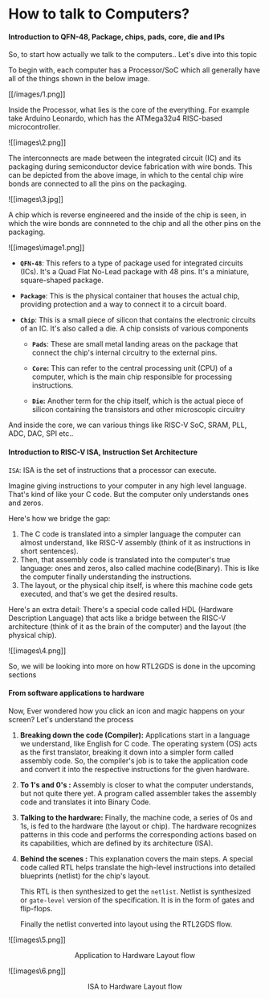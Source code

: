# How to talk to Computers?

#### Introduction to QFN-48, Package, chips, pads, core, die and IPs

So, to start how actually we talk to the computers.. Let's dive into this topic

To begin with, each computer has a Processor/SoC which all generally have all of the things shown in the below image.

[[/images/1.png]]

Inside the Processor, what lies is the core of the everything. For example take Arduino Leonardo, which has the ATMega32u4 RISC-based microcontroller.

![[images\2.png]]

The interconnects are made between the integrated circuit (IC) and its packaging during semiconductor device fabrication with wire bonds. This can be depicted from the above image, in which to the cental chip wire bonds are connected to all the pins on the packaging.

![[images\3.jpg]]

A chip which is reverse engineered and the inside of the chip is seen, in which the wire bonds are connneted to the chip and all the other pins on the packaging.

![[images\image1.png]]

- **`QFN-48`**: This refers to a type of package used for integrated circuits (ICs). It's a Quad Flat No-Lead package with 48 pins. It's a miniature, square-shaped package.

- **`Package`**: This is the physical container that houses the actual chip, providing protection and a way to connect it to a circuit board.

- **`Chip`**: This is a small piece of silicon that contains the electronic circuits of an IC. It's also called a die. A chip consists of various components
  
  - **`Pads`**: These are small metal landing areas on the package that connect the chip's internal circuitry to the external pins.
  
  - **`Core`:** This can refer to the central processing unit (CPU) of a computer, which is the main chip responsible for processing instructions.
  
  - **`Die`:** Another term for the chip itself, which is the actual piece of silicon containing the transistors and other microscopic circuitry

And inside the core, we can various things like RISC-V SoC, SRAM, PLL, ADC, DAC, SPI etc..

#### Introduction to RISC-V ISA, Instruction Set Architecture

`ISA`: ISA is the set of instructions that a processor can execute.

Imagine giving instructions to your computer in any high level language. That's kind of like your C code. But the computer only understands ones and zeros.

Here's how we bridge the gap:

1. The C code is translated into a simpler language the computer can almost understand, like RISC-V assembly (think of it as instructions in short sentences).
2. Then, that assembly code is translated into the computer's true language: ones and zeros, also called machine code(Binary). This is like the computer finally understanding the instructions.
3. The layout, or the physical chip itself, is where this machine code gets executed, and that's we get the desired results.

Here's an extra detail: There's a special code called HDL (Hardware Description Language) that acts like a bridge between the RISC-V architecture (think of it as the brain of the computer) and the layout (the physical chip).

![[images\4.png]]

So, we will be looking into more on how RTL2GDS is done in the upcoming sections

#### From software applications to hardware

Now, Ever wondered how you click an icon and magic happens on your screen? Let's understand the process

1. **Breaking down the code (Compiler):** Applications start in a language we understand, like English for C code. The operating system (OS) acts as the first translator, breaking it down into a simpler form called assembly code. So, the compiler's job is to take the application code and convert it into the respective instructions for the given hardware.

2. **To 1's and 0's :** Assembly is closer to what the computer understands, but not quite there yet. A program called assembler takes the assembly code and translates it into Binary Code.

3. **Talking to the hardware:** Finally, the machine code, a series of 0s and 1s, is fed to the hardware (the layout or chip). The hardware recognizes patterns in this code and performs the corresponding actions based on its capabilities, which are defined by its architecture (ISA).

4. **Behind the scenes :** This explanation covers the main steps. A special code called RTL helps translate the high-level instructions into detailed blueprints (netlist) for the chip's layout.
   
   This RTL is then synthesized to get the `netlist`. Netlist is synthesized or `gate-level` version of the specification. It is in the form of gates and flip-flops.
   
   Finally the netlist converted into layout using the RTL2GDS flow.

![[images\5.png]]
<p style="text-align: center;">Application to Hardware Layout flow</p>

![[images\6.png]]
<p style="text-align: center;">ISA to Hardware Layout flow</p>
